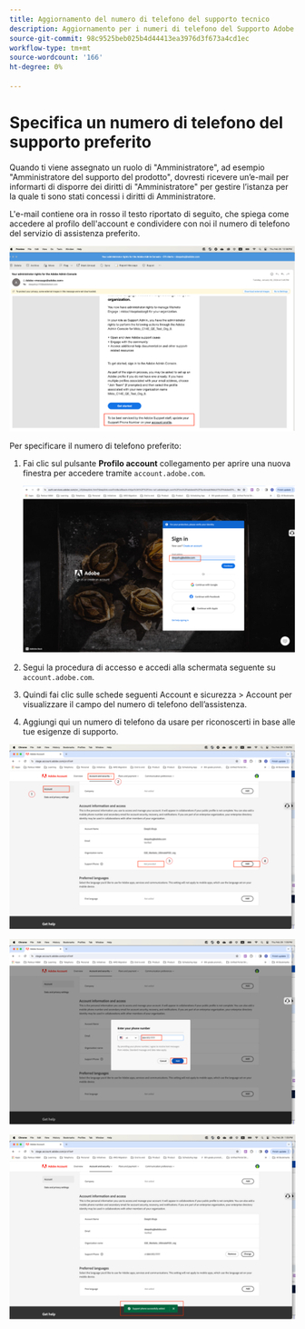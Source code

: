 ```yaml
---
title: Aggiornamento del numero di telefono del supporto tecnico
description: Aggiornamento per i numeri di telefono del Supporto Adobe. Specificare il numero di telefono del supporto preferito.
source-git-commit: 98c9525beb025b4d44413ea3976d3f673a4cd1ec
workflow-type: tm+mt
source-wordcount: '166'
ht-degree: 0%

---
```


# Specifica un numero di telefono del supporto preferito

Quando ti viene assegnato un ruolo di &quot;Amministratore&quot;, ad esempio &quot;Amministratore del supporto del prodotto&quot;, dovresti ricevere un’e-mail per informarti di disporre dei diritti di &quot;Amministratore&quot; per gestire l’istanza per la quale ti sono stati concessi i diritti di Amministratore.

L&#39;e-mail contiene ora in rosso il testo riportato di seguito, che spiega come accedere al profilo dell&#39;account e condividere con noi il numero di telefono del servizio di assistenza preferito.

![numero di supporto preferito](assets/admin-console-1.png)

Per specificare il numero di telefono preferito:

1. Fai clic sul pulsante **Profilo account** collegamento per aprire una nuova finestra per accedere tramite `account.adobe.com`.

   ![accedi](assets/sign-in.png)

1. Segui la procedura di accesso e accedi alla schermata seguente su `account.adobe.com`.
1. Quindi fai clic sulle schede seguenti Account e sicurezza > Account per visualizzare il campo del numero di telefono dell’assistenza.
1. Aggiungi qui un numero di telefono da usare per riconoscerti in base alle tue esigenze di supporto.

![specifica dettagli](assets/account-info.png)

![aggiungi numero di telefono](assets/enter-phone-number.png)

![risultati](assets/result.png)
